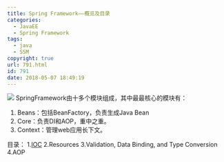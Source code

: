 ```yaml
---
title: Spring Framework——概览及目录
categories:
  - JavaEE
  - Spring Framework
tags:
  - java
  - SSM
copyright: true
url: 791.html
id: 791
date: 2018-05-07 18:49:19
---
```


![](https://kherrisanbucketone.oss-cn-shanghai.aliyuncs.com/Snipaste_2018-08-06_10-45-57.png) SpringFramework由十多个模块组成，其中最最核心的模块有：

1.  Beans：包括BeanFactory，负责生成Java Bean
2.  Core：负责DI和AOP，重中之重。
3.  Context：管理web应用长下文。

目录： 1.[IOC](https://www.dokyme.cn/index.php/2018/08/07/spring-ioc/) 2.Resources 3.Validation, Data Binding, and Type Conversion 4.AOP

<!-- more -->